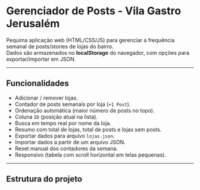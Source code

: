 # Gerenciador de Posts - Vila Gastro Jerusalém

Pequima aplicação web (HTML/CSS/JS) para gerenciar a frequência semanal de posts/stories de lojas do bairro.  
Dados são armazenados no **localStorage** do navegador, com opções para exportar/importar em JSON.

---

## Funcionalidades

- Adicionar / remover lojas.
- Contador de posts semanais por loja (`+1 Post`).
- Ordenação automática (maior número de posts no topo).
- Coluna `ID` (posição atual na lista).
- Busca em tempo real por nome da loja.
- Resumo com total de lojas, total de posts e lojas sem posts.
- Exportar dados para arquivo `lojas.json`.
- Importar dados a partir de um arquivo JSON.
- Reset manual dos contadores da semana.
- Responsivo (tabela com scroll horizontal em telas pequenas).

---

## Estrutura do projeto

